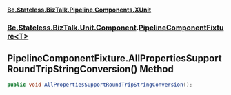 #### [Be.Stateless.BizTalk.Pipeline.Components.XUnit](README.md 'README')
### [Be.Stateless.BizTalk.Unit.Component](Be.Stateless.BizTalk.Unit.Component.md 'Be.Stateless.BizTalk.Unit.Component').[PipelineComponentFixture&lt;T&gt;](PipelineComponentFixture_T_.md 'Be.Stateless.BizTalk.Unit.Component.PipelineComponentFixture<T>')

## PipelineComponentFixture<T>.AllPropertiesSupportRoundTripStringConversion() Method

```csharp
public void AllPropertiesSupportRoundTripStringConversion();
```